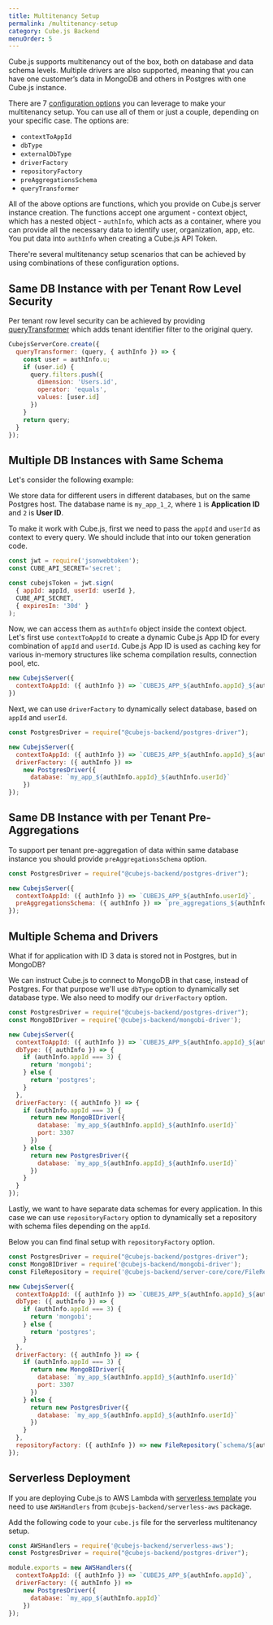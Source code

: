 ```yaml
---
title: Multitenancy Setup
permalink: /multitenancy-setup
category: Cube.js Backend
menuOrder: 5
---
```


Cube.js supports multitenancy out of the box, both on database and data schema levels.
Multiple drivers are also supported, meaning that you can have one customer’s data in MongoDB and others in Postgres with one Cube.js instance.

There are 7 [configuration options](@cubejs-backend-server-core#options-reference) you can leverage to make your multitenancy setup. You
can use all of them or just a couple, depending on your specific case. The
options are:

- `contextToAppId`
- `dbType`
- `externalDbType`
- `driverFactory`
- `repositoryFactory`
- `preAggregationsSchema`
- `queryTransformer`

All of the above options are functions, which you provide on Cube.js server instance creation. The
functions accept one argument - context object, which has a nested object -
`authInfo`, which acts as a container, where you can provide all the necessary data to identify user, organization, app, etc.
You put data into `authInfo` when creating a Cube.js API Token.

There're several multitenancy setup scenarios that can be achieved by using combinations of these configuration options.

## Same DB Instance with per Tenant Row Level Security

Per tenant row level security can be achieved by providing [queryTransformer](@cubejs-backend-server-core#query-transformer) which adds tenant identifier filter to the original query.

```javascript
CubejsServerCore.create({
  queryTransformer: (query, { authInfo }) => {
    const user = authInfo.u;
    if (user.id) {
      query.filters.push({
        dimension: 'Users.id',
        operator: 'equals',
        values: [user.id]
      })
    }
    return query;
  }
});
```

## Multiple DB Instances with Same Schema

Let's consider the following example:

We store data for different users in different databases, but on the same Postgres host. The database name is `my_app_1_2`, where `1`
is **Application ID** and `2` is **User ID**.

To make it work with Cube.js,
first we need to pass the `appId` and `userId` as context to every query. We
should include that into our token generation code.

```javascript
const jwt = require('jsonwebtoken');
const CUBE_API_SECRET='secret';

const cubejsToken = jwt.sign(
  { appId: appId, userId: userId },
  CUBE_API_SECRET,
  { expiresIn: '30d' }
);
```

Now, we can access them as `authInfo` object inside the context object. Let's
first use `contextToAppId` to create a dynamic Cube.js App ID for every combination of
`appId` and `userId`. Cube.js App ID is used as caching key for various in-memory structures like schema compilation results, connection pool, etc.


```javascript
new CubejsServer({
  contextToAppId: ({ authInfo }) => `CUBEJS_APP_${authInfo.appId}_${authInfo.userId}`
})
```

Next, we can use `driverFactory` to dynamically select database, based on
`appId` and `userId`.

```javascript
const PostgresDriver = require("@cubejs-backend/postgres-driver");

new CubejsServer({
  contextToAppId: ({ authInfo }) => `CUBEJS_APP_${authInfo.appId}_${authInfo.userId}`,
  driverFactory: ({ authInfo }) =>
    new PostgresDriver({
      database: `my_app_${authInfo.appId}_${authInfo.userId}`
    })
});
```

## Same DB Instance with per Tenant Pre-Aggregations

To support per tenant pre-aggregation of data within same database instance you should provide `preAggregationsSchema` option.

```javascript
const PostgresDriver = require("@cubejs-backend/postgres-driver");

new CubejsServer({
  contextToAppId: ({ authInfo }) => `CUBEJS_APP_${authInfo.userId}`,
  preAggregationsSchema: ({ authInfo }) => `pre_aggregations_${authInfo.userId}`
});
```

## Multiple Schema and Drivers

What if for application with ID 3 data is stored not in Postgres, but in MongoDB?

We can instruct Cube.js to connect to MongoDB in that case, instead of
Postgres. For that purpose we'll use `dbType` option to dynamically set database
type. We also need to modify our `driverFactory` option.

```javascript
const PostgresDriver = require("@cubejs-backend/postgres-driver");
const MongoBIDriver = require('@cubejs-backend/mongobi-driver');

new CubejsServer({
  contextToAppId: ({ authInfo }) => `CUBEJS_APP_${authInfo.appId}_${authInfo.userId}`,
  dbType: ({ authInfo }) => {
    if (authInfo.appId === 3) {
      return 'mongobi';
    } else {
      return 'postgres';
    }
  },
  driverFactory: ({ authInfo }) => {
    if (authInfo.appId === 3) {
      return new MongoBIDriver({
        database: `my_app_${authInfo.appId}_${authInfo.userId}`
        port: 3307
      })
    } else {
      return new PostgresDriver({
        database: `my_app_${authInfo.appId}_${authInfo.userId}`
      })
    }
  }
});
```

Lastly, we want to have separate data schemas for every application. In this case we can
use `repositoryFactory` option to dynamically set a repository with schema files depending on the `appId`.

Below you can find final setup with `repositoryFactory` option.

```javascript
const PostgresDriver = require("@cubejs-backend/postgres-driver");
const MongoBIDriver = require('@cubejs-backend/mongobi-driver');
const FileRepository = require('@cubejs-backend/server-core/core/FileRepository');

new CubejsServer({
  contextToAppId: ({ authInfo }) => `CUBEJS_APP_${authInfo.appId}_${authInfo.userId}`,
  dbType: ({ authInfo }) => {
    if (authInfo.appId === 3) {
      return 'mongobi';
    } else {
      return 'postgres';
    }
  },
  driverFactory: ({ authInfo }) => {
    if (authInfo.appId === 3) {
      return new MongoBIDriver({
        database: `my_app_${authInfo.appId}_${authInfo.userId}`
        port: 3307
      })
    } else {
      return new PostgresDriver({
        database: `my_app_${authInfo.appId}_${authInfo.userId}`
      })
    }
  },
  repositoryFactory: ({ authInfo }) => new FileRepository(`schema/${authInfo.appId}`)
});
```

## Serverless Deployment

If you are deploying Cube.js to AWS Lambda with [serverless template](deployment#serverless) you need to use `AWSHandlers` from `@cubejs-backend/serverless-aws` package.

Add the following code to your `cube.js` file for the serverless multitenancy setup.

```javascript
const AWSHandlers = require('@cubejs-backend/serverless-aws');
const PostgresDriver = require("@cubejs-backend/postgres-driver");

module.exports = new AWSHandlers({
  contextToAppId: ({ authInfo }) => `CUBEJS_APP_${authInfo.appId}`,
  driverFactory: ({ authInfo }) =>
    new PostgresDriver({
      database: `my_app_${authInfo.appId}`
    })
});
```
